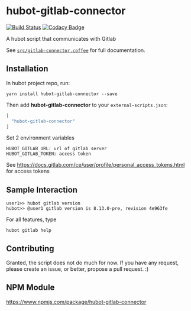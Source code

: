 # hubot-gitlab-connector

[![Build Status](https://travis-ci.org/oltruong/hubot-gitlab-connector.svg?branch=master)](https://travis-ci.org/oltruong/hubot-gitlab-connector)
[![Codacy Badge](https://api.codacy.com/project/badge/Grade/ba98acc265c64f819cd2403e32857a21)](https://www.codacy.com/app/oliv-truong/hubot-gitlab-connector?utm_source=github.com&amp;utm_medium=referral&amp;utm_content=oltruong/hubot-gitlab-connector&amp;utm_campaign=Badge_Grade)

A hubot script that communicates with Gitlab

See [`src/gitlab-connector.coffee`](src/gitlab-connector.coffee) for full documentation.

## Installation

In hubot project repo, run:

`yarn install hubot-gitlab-connector --save`

Then add **hubot-gitlab-connector** to your `external-scripts.json`:

```json
[
  "hubot-gitlab-connector"
]
```

Set 2 environment variables
```
HUBOT_GITLAB_URL: url of gitlab server
HUBOT_GITLAB_TOKEN: access token
```
See https://docs.gitlab.com/ce/user/profile/personal_access_tokens.html for access tokens

## Sample Interaction

```
user1>> hubot gitlab version
hubot>> @user1 gitlab version is 8.13.0-pre, revision 4e963fe
```

For all features, type

```
hubot gitlab help
```

## Contributing

Granted, the script does not do much for now. If you have any request, please create an issue, or better, propose a pull request. 
:)

## NPM Module

https://www.npmjs.com/package/hubot-gitlab-connector

